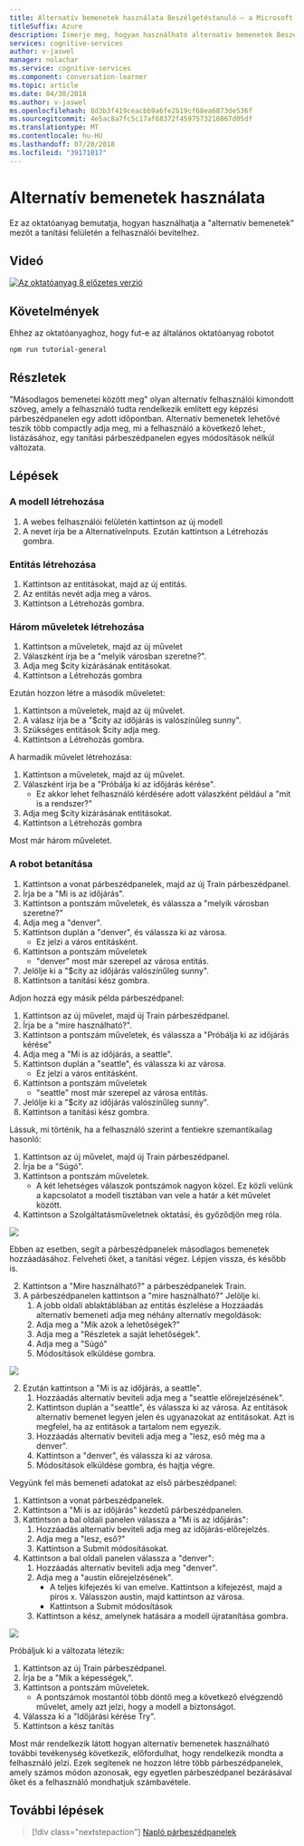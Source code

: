 ```yaml
---
title: Alternatív bemenetek használata Beszélgetéstanuló – a Microsoft Cognitive Services |} A Microsoft Docs
titleSuffix: Azure
description: Ismerje meg, hogyan használható alternatív bemenetek Beszélgetéstanuló.
services: cognitive-services
author: v-jaswel
manager: nolachar
ms.service: cognitive-services
ms.component: conversation-learner
ms.topic: article
ms.date: 04/30/2018
ms.author: v-jaswel
ms.openlocfilehash: 8d3b3f419ceacbb9a6fe2b19cf68ea6873de536f
ms.sourcegitcommit: 4e5ac8a7fc5c17af68372f4597573210867d05df
ms.translationtype: MT
ms.contentlocale: hu-HU
ms.lasthandoff: 07/20/2018
ms.locfileid: "39171017"
---
```

# <a name="how-to-use-alternative-inputs"></a>Alternatív bemenetek használata

Ez az oktatóanyag bemutatja, hogyan használhatja a "alternatív bemenetek" mezőt a tanítási felületén a felhasználói bevitelhez.

## <a name="video"></a>Videó

[![Az oktatóanyag 8 előzetes verzió](http://aka.ms/cl-tutorial-08-preview)](http://aka.ms/blis-tutorial-08)

## <a name="requirements"></a>Követelmények
Ehhez az oktatóanyaghoz, hogy fut-e az általános oktatóanyag robotot

    npm run tutorial-general

## <a name="details"></a>Részletek
"Másodlagos bemenetei között meg" olyan alternatív felhasználói kimondott szöveg, amely a felhasználó tudta rendelkezik említett egy képzési párbeszédpanelen egy adott időpontban. Alternatív bemenetek lehetővé teszik több compactly adja meg, mi a felhasználó a következő lehet:, listázásához, egy tanítási párbeszédpanelen egyes módosítások nélkül változata.

## <a name="steps"></a>Lépések

### <a name="create-the-model"></a>A modell létrehozása

1. A webes felhasználói felületén kattintson az új modell
2. A nevet írja be a AlternativeInputs. Ezután kattintson a Létrehozás gombra.

### <a name="create-an-entity"></a>Entitás létrehozása

1. Kattintson az entitásokat, majd az új entitás.
2. Az entitás nevét adja meg a város.
3. Kattintson a Létrehozás gombra.

### <a name="create-three-actions"></a>Három műveletek létrehozása

1. Kattintson a műveletek, majd az új művelet
2. Válaszként írja be a "melyik városban szeretne?".
3. Adja meg $city kizárásának entitásokat.
3. Kattintson a Létrehozás gombra

Ezután hozzon létre a második műveletet:

1. Kattintson a műveletek, majd az új művelet.
3. A válasz írja be a "$city az időjárás is valószínűleg sunny".
4. Szükséges entitások $city adja meg.
4. Kattintson a Létrehozás gombra.

A harmadik művelet létrehozása:

1. Kattintson a műveletek, majd az új művelet.
3. Válaszként írja be a "Próbálja ki az időjárás kérése".
    - Ez akkor lehet felhasználó kérdésére adott válaszként például a "mit is a rendszer?"
4. Adja meg $city kizárásának entitásokat.
4. Kattintson a Létrehozás gombra

Most már három műveletet.

### <a name="train-the-bot"></a>A robot betanítása

1. Kattintson a vonat párbeszédpanelek, majd az új Train párbeszédpanel.
2. Írja be a "Mi is az időjárás".
3. Kattintson a pontszám műveletek, és válassza a "melyik városban szeretne?"
2. Adja meg a "denver".
3. Kattintson duplán a "denver", és válassza ki az városa.
    - Ez jelzi a város entitásként.
5. Kattintson a pontszám műveletek
    - "denver" most már szerepel az városa entitás. 
6. Jelölje ki a "$city az időjárás valószínűleg sunny".
7. Kattintson a tanítási kész gombra.

Adjon hozzá egy másik példa párbeszédpanel:

1. Kattintson az új művelet, majd új Train párbeszédpanel.
2. Írja be a "mire használható?".
3. Kattintson a pontszám műveletek, és válassza a "Próbálja ki az időjárás kérése"
2. Adja meg a "Mi is az időjárás, a seattle".
3. Kattintson duplán a "seattle", és válassza ki az városa.
    - Ez jelzi a város entitásként.
5. Kattintson a pontszám műveletek
    - "seattle" most már szerepel az városa entitás. 
6. Jelölje ki a "$city az időjárás valószínűleg sunny".
7. Kattintson a tanítási kész gombra.

Lássuk, mi történik, ha a felhasználó szerint a fentiekre szemantikailag hasonló:

1. Kattintson az új művelet, majd új Train párbeszédpanel.
2. Írja be a "Súgó".
3. Kattintson a pontszám műveletek.
    - A két lehetséges válaszok pontszámok nagyon közel. Ez közli velünk a kapcsolatot a modell tisztában van vele a határ a két művelet között.
6. Kattintson a Szolgáltatásműveletnek oktatási, és győződjön meg róla.

![](../media/tutorial8_closescores.png)

Ebben az esetben, segít a párbeszédpanelek másodlagos bemenetek hozzáadásához. Felveheti őket, a tanítási végez. Lépjen vissza, és később is.

2. Kattintson a "Mire használható?" a párbeszédpanelek Train.
2. A párbeszédpanelen kattintson a "mire használható?" Jelölje ki.
    1. A jobb oldali ablaktáblában az entitás észlelése a Hozzáadás alternatív bemeneti adja meg néhány alternatív megoldások:
    1. Adja meg a "Mik azok a lehetőségek?"
    2. Adja meg a "Részletek a saját lehetőségek".
    3. Adja meg a "Súgó"
    1. Módosítások elküldése gombra.


![](../media/tutorial8_helpalternates.png)

2. Ezután kattintson a "Mi is az időjárás, a seattle".
    1. Hozzáadás alternatív beviteli adja meg a "seattle előrejelzésének".
    2. Kattintson duplán a "seattle", és válassza ki az városa. Az entitások alternatív bemenet legyen jelen és ugyanazokat az entitásokat. Azt is megfelel, ha az entitások a tartalom nem egyezik.
    3. Hozzáadás alternatív beviteli adja meg a "lesz, eső még ma a denver".
    4. Kattintson a "denver", és válassza ki az városa.
    5. Módosítások elküldése gombra, és hajtja végre.


Vegyünk fel más bemeneti adatokat az első párbeszédpanel:

1. Kattintson a vonat párbeszédpanelek.
2. Kattintson a "Mi is az időjárás" kezdetű párbeszédpanelen.
2. Kattintson a bal oldali panelen válassza a "Mi is az időjárás":
    1. Hozzáadás alternatív beviteli adja meg az időjárás-előrejelzés.
    2. Adja meg a "lesz, eső?"
    3. Kattintson a Submit módosításokat.
4. Kattintson a bal oldali panelen válassza a "denver":
    1. Hozzáadás alternatív beviteli adja meg "denver".
    2. Adja meg a "austin előrejelzésének".
        - A teljes kifejezés ki van emelve. Kattintson a kifejezést, majd a piros x. Válasszon austin, majd kattintson az városa.
        - Kattintson a Submit módosítások
    1. Kattintson a kész, amelynek hatására a modell újratanítása gombra.

![](../media/tutorial8_altcities.png)

Próbáljuk ki a változata létezik:

1. Kattintson az új Train párbeszédpanel.
2. Írja be a "Mik a képességek,".
3. Kattintson a pontszám műveletek.
    - A pontszámok mostantól több döntő meg a következő elvégzendő művelet, amely azt jelzi, hogy a modell a biztonságot.
2. Válassza ki a "Időjárási kérése Try".
6. Kattintson a kész tanítás

Most már rendelkezik látott hogyan alternatív bemenetek használható további tevékenység következik, előfordulhat, hogy rendelkezik mondta a felhasználó jelzi. Ezek segítenek ne hozzon létre több párbeszédpanelek, amely számos módon azonosak, egy egyetlen párbeszédpanel bezárásával őket és a felhasználó mondhatjuk számbavétele.

## <a name="next-steps"></a>További lépések

> [!div class="nextstepaction"]
> [Napló párbeszédpanelek](./9-log-dialogs.md)
